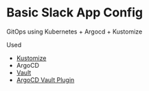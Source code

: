 # Basic Slack App Config

GitOps using Kubernetes + Argocd + Kustomize

Used
- [Kustomize](https://github.com/kubernetes-sigs/kustomize)
- ArgoCD
- [Vault](https://developer.hashicorp.com/vault/docs?product_intent=vault)
- [ArgoCD Vault Plugin](https://argocd-vault-plugin.readthedocs.io/en/stable/)
